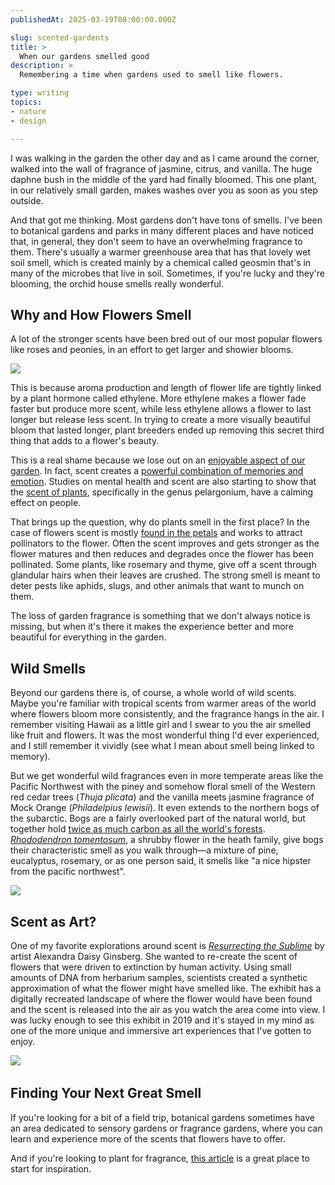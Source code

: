 ```yaml
---
publishedAt: 2025-03-19T08:00:00.000Z

slug: scented-gardents
title: >
  When our gardens smelled good
description: >
  Remembering a time when gardens used to smell like flowers.

type: writing
topics:
- nature
- design

---
```

I was walking in the garden the other day and as I came around the corner, walked into the wall of fragrance of jasmine, citrus, and vanilla. The huge daphne bush in the middle of the yard had finally bloomed. This one plant, in our relatively small garden, makes washes over you as soon as you step outside. 

And that got me thinking. Most gardens don't have tons of smells. I've been to botanical gardens and parks in many different places and have noticed that, in general, they don't seem to have an overwhelming fragrance to them. There's usually a warmer greenhouse area that has that lovely wet soil smell, which is created mainly by a chemical called geosmin that's in many of the microbes that live in soil. Sometimes, if you're lucky and they're blooming, the orchid house smells really wonderful.

## Why and How Flowers Smell

A lot of the stronger scents have been bred out of our most popular flowers like roses and peonies, in an effort to get larger and showier blooms. 

![](https://res.cloudinary.com/dnchijmuf/image/upload/v1742260995/fallon-michael-DTpKjgHpHj4-unsplash_taniz9.jpg)

This is because aroma production and length of flower life are tightly linked by a plant hormone called ethylene. More ethylene makes a flower fade faster but produce more scent, while less ethylene allows a flower to last longer but release less scent. In trying to create a more visually beautiful bloom that lasted longer, plant breeders ended up removing this secret third thing that adds to a flower's beauty.

This is a real shame because we lose out on an [enjoyable aspect of our garden](https://www.fredericknewspost.com/public/ap/fragrancy-fix-remedies-for-gardens-that-seem-to-have-lost-their-scent/article_a86a8827-2600-5f4f-9226-dfa9f9c7b995.html). In fact, scent creates a [powerful combination of memories and emotion](https://news.harvard.edu/gazette/story/2020/02/how-scent-emotion-and-memory-are-intertwined-and-exploited/). Studies on mental health and scent are also starting to show that the [scent of plants](https://pmc.ncbi.nlm.nih.gov/articles/PMC8288369/), specifically in the genus pelargonium, have a calming effect on people. 

That brings up the question, why do plants smell in the first place? In the case of flowers scent is mostly [found in the petals](https://www.purdue.edu/uns/html4ever/0007.Dudareva.petals.html) and works to attract pollinators to the flower. Often the scent improves and gets stronger as the flower matures and then reduces and degrades once the flower has been pollinated. Some plants, like rosemary and thyme, give off a scent through glandular hairs when their leaves are crushed. The strong smell is meant to deter pests like aphids, slugs, and other animals that want to munch on them. 

The loss of garden fragrance is something that we don't always notice is missing, but when it's there it makes the experience better and more beautiful for everything in the garden.

## Wild Smells

​Beyond our gardens there is, of course, a whole world of wild scents. Maybe you're familiar with tropical scents from warmer areas of the world where flowers bloom more consistently, and the fragrance hangs in the air. I remember visiting Hawaii as a little girl and I swear to you the air smelled like fruit and flowers. It was the most wonderful thing I'd ever experienced, and I still remember it vividly (see what I mean about smell being linked to memory).

But we get wonderful wild fragrances even in more temperate areas like the Pacific Northwest with the piney and somehow floral smell of the Western red cedar trees (_Thuja plicata_) and the vanilla meets jasmine fragrance of Mock Orange (_Philadelpius lewisii_). It even extends to the northern bogs of the subarctic. Bogs are a fairly overlooked part of the natural world, but together ​hold [twice as much carbon as all the world's forests](https://marisamorby.com/the-beauty-of-bogs/)​. [_Rhododendron tomentosum_](https://parks.canada.ca/pn-np/mb/wapusk/nature/plantes-plants/labrador), a shrubby flower in the heath family, give bogs their characteristic smell as you walk through—a mixture of pine, eucalyptus, rosemary, or as one person said, it smells like "a nice hipster from the pacific northwest".

![](https://res.cloudinary.com/dnchijmuf/image/upload/v1742270272/Screenshot_2025-03-17_at_20.57.37_li3a3l.png)

## Scent as Art?
One of my favorite explorations around scent is [_Resurrecting the Sublime_](https://www.daisyginsberg.com/work/resurrecting-the-sublime) by artist ​Alexandra Daisy Ginsberg. She wanted to re-create the scent of flowers that were driven to extinction by human activity. Using small amounts of DNA from herbarium samples, scientists created a synthetic approximation of what the flower might have smelled like. The exhibit has a digitally recreated landscape of where the flower would have been found and the scent is released into the air as you watch the area come into view. I was lucky enough to see this exhibit in 2019 and it's stayed in my mind as one of the more unique and immersive art experiences that I've gotten to enjoy.

![](https://res.cloudinary.com/dnchijmuf/image/upload/Screenshot_2025-03-17_at_18.01.55_l8ghc8.png)
​
## Finding Your Next Great Smell
If you're looking for a bit of a field trip, botanical gardens sometimes have an area dedicated to sensory gardens or fragrance gardens, where you can learn and experience more of the scents that flowers have to offer. 

And if you're looking to plant for fragrance, [this article](https://ngb.org/fragrant-plants/) is a great place to start for inspiration.